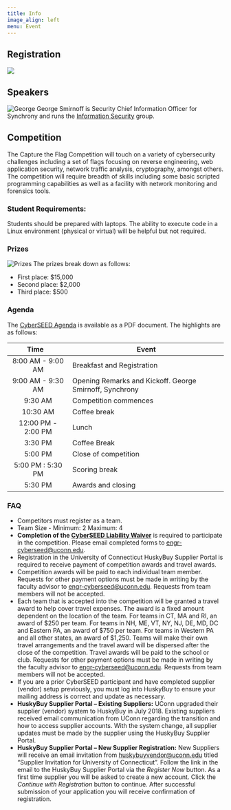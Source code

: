 ```yaml
---
title: Info
image_align: left
menu: Event
---
```


## Registration

[![](/images/register.png)](/registration)

## Speakers

![George](/images/george.jpg?classes=float-right&resize=400)
George Smirnoff is Security Chief Information Officer for Synchrony and runs the [Information Security](https://www.linkedin.com/in/georgesmirnoff/) group. 

## Competition

The Capture the Flag Competition will touch on a variety of cybersecurity challenges including a set of flags focusing on reverse engineering, web application security, network traffic analysis, cryptography, amongst others.  The competition will require breadth of skills including some basic scripted programming capabilities as well as a facility with network monitoring and forensics tools.

### Student Requirements:
Students should be prepared with laptops. The ability to execute code in a Linux environment (physical or virtual) will be helpful but not required.

### Prizes

![Prizes](/images/prizes2.png?classes=float-right&resize=400)
The prizes break down as follows:

- First place: $15,000
- Second place: $2,000
- Third place: $500

### Agenda

The [CyberSEED Agenda](CyberSEEDAgenda.pdf) is available as a PDF
document. The highlights are as follows:


| Time&nbsp;&nbsp;&nbsp; | Event                                                   |
|:----------------------:|---------------------------------------------------------|
| 8:00 AM - 9:00 AM      | Breakfast and Registration                              |
| 9:00 AM - 9:30 AM      | Opening Remarks and Kickoff. George Smirnoff, Synchrony |
| 9:30 AM                | Competition commences                                   |
| 10:30 AM               | Coffee break                                            |
| 12:00 PM - 2:00 PM     | Lunch                                                   |
| 3:30 PM                | Coffee Break                                            |
| 5:00 PM                | Close of competition                                    |
| 5:00 PM : 5:30 PM      | Scoring break                                           |
| 5:30 PM                | Awards and closing                                      |



### FAQ

- Competitors must register as a team.
- Team Size - Minimum: 2 Maximum: 4
- **Completion of the [CyberSEED Liability Waiver](/images/CyberSEED%202019%20Liability%20Waiver%20-%20fillable.pdf)** is required to participate in the competition. Please email completed forms to [engr-cyberseed@uconn.edu](mailto:engr-cyberseed@uconn.edu).
- Registration in the University of Connecticut HuskyBuy Supplier Portal is required to receive payment of competition awards and travel awards.
- Competition awards will be paid to each individual team member. Requests for other payment options must be made in writing by the faculty advisor to [engr-cyberseed@uconn.edu](mailto:engr-cyberseed@uconn.edu). Requests from team members will not be accepted.
- Each team that is accepted into the competition will be granted a travel award to help cover travel expenses. The award is a fixed amount dependent on the location of the team. For teams in CT, MA and RI, an award of $250 per team. For teams in NH, ME, VT, NY, NJ, DE, MD, DC and Eastern PA, an award of $750 per team. For teams in Western PA and all other states, an award of $1,250. Teams will make their own travel arrangements and the travel award will be dispersed after the close of the competition.  Travel awards will be paid to the school or club. Requests for other payment options must be made in writing by the faculty advisor to [engr-cyberseed@uconn.edu](mailto:engr-cyberseed@uconn.edu). Requests from team members will not be accepted.  
- If you are a prior CyberSEED participant and have completed supplier (vendor) setup previously, you must log into HuskyBuy to ensure your mailing address is correct and update as necessary.
- **HuskyBuy Supplier Portal – Existing Suppliers:** UConn upgraded their supplier (vendor) system to HuskyBuy in July 2018. Existing suppliers received email communication from UConn regarding the transition and how to access supplier accounts. With the system change, all supplier updates must be made by the supplier using the HuskyBuy Supplier Portal. 
- **HuskyBuy Supplier Portal – New Supplier Registration:** New Suppliers will receive an email invitation from [huskybuyvendor@uconn.edu](mailto:huskybuyvendor@uconn.edu) titled “Supplier Invitation for University of Connecticut”. Follow the link in the email to the HuskyBuy Supplier Portal via the *Register Now* button. As a first time supplier you will be asked to create a new account. Click the *Continue with Registration* button to continue. After successful submission of your application you will receive confirmation of registration.
